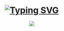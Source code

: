 <a href="https://git.io/typing-svg"><h1 align="center"><img src="https://readme-typing-svg.demolab.com?font=Fira+Code&size=25&pause=1000&color=FFB000&width=435&lines=.+42-Cursus-Get-Next-Line+.+" alt="Typing SVG" /></h1></a>
<p align="center"><img src="https://github.com/byaliego/42-project-badges/blob/main/badges/get_next_line-bonus.png"/>
